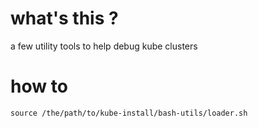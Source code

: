 # what's this ?

a few utility tools to help debug kube clusters

# how to

```
source /the/path/to/kube-install/bash-utils/loader.sh
```
